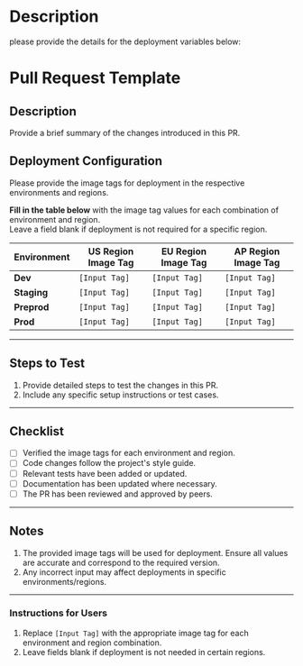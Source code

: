 # Description
please provide the details for the deployment variables below:


<!-- ## Environment Tags
| Environment | Variable | Value |
|-------------|----------|-------|
| DEV         | VAR_1    | ${{ env.DEV_VAR_1 }} |
| STAGE       | VAR_2    | ${{ env.STG_VAR_2 }} |
| PROD        | VAR_3    | ${{ env.PROD_VAR_3 }} | -->




# Pull Request Template

## **Description**
Provide a brief summary of the changes introduced in this PR.

## **Deployment Configuration**
Please provide the image tags for deployment in the respective environments and regions.  

**Fill in the table below** with the image tag values for each combination of environment and region.  
Leave a field blank if deployment is not required for a specific region.

| Environment  | US Region Image Tag | EU Region Image Tag | AP Region Image Tag |
|--------------|----------------------|----------------------|----------------------|
| **Dev**      | `[Input Tag]`        | `[Input Tag]`        | `[Input Tag]`        |
| **Staging**  | `[Input Tag]`        | `[Input Tag]`        | `[Input Tag]`        |
| **Preprod**  | `[Input Tag]`        | `[Input Tag]`        | `[Input Tag]`        |
| **Prod**     | `[Input Tag]`        | `[Input Tag]`        | `[Input Tag]`        |

---

## **Steps to Test**
1. Provide detailed steps to test the changes in this PR.
2. Include any specific setup instructions or test cases.

---

## **Checklist**
- [ ] Verified the image tags for each environment and region.
- [ ] Code changes follow the project's style guide.
- [ ] Relevant tests have been added or updated.
- [ ] Documentation has been updated where necessary.
- [ ] The PR has been reviewed and approved by peers.

---

## **Notes**
1. The provided image tags will be used for deployment. Ensure all values are accurate and correspond to the required version.
2. Any incorrect input may affect deployments in specific environments/regions.

---

### **Instructions for Users**
1. Replace `[Input Tag]` with the appropriate image tag for each environment and region combination.
2. Leave fields blank if deployment is not needed in certain regions.


